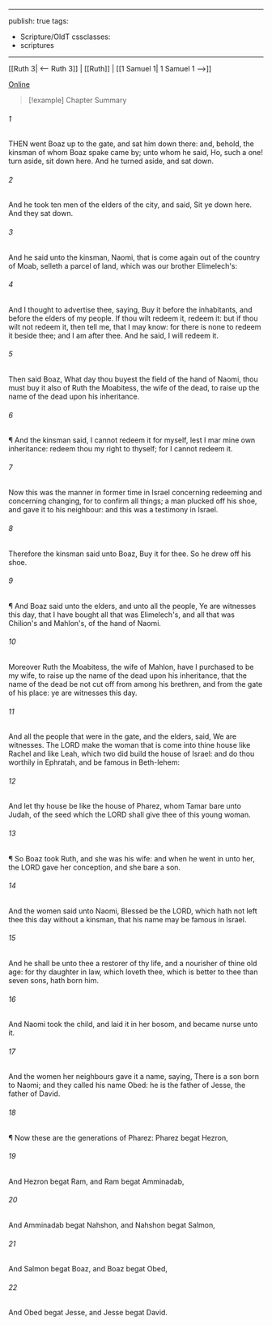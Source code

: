 

---
publish: true
tags:
  - Scripture/OldT
cssclasses:
  - scriptures
---
[[Ruth 3| <-- Ruth 3]] | [[Ruth]] | [[1 Samuel 1| 1 Samuel 1 -->]]

[Online](https://churchofjesuschrist.org/study/scriptures/ot/ruth/4?lang=eng)

>[!example] Chapter Summary
>
###### 1
THEN went Boaz up to the gate, and sat him down there: and, behold, the kinsman of whom Boaz spake came by; unto whom he said, Ho, such a one!  turn aside, sit down here.  And he turned aside, and sat down.
###### 2
And he took ten men of the elders of the city, and said, Sit ye down here.  And they sat down.
###### 3
And he said unto the kinsman, Naomi, that is come again out of the country of Moab, selleth a parcel of land, which was our brother Elimelech's:
###### 4
And I thought to advertise thee, saying, Buy it before the inhabitants, and before the elders of my people.  If thou wilt redeem it, redeem it: but if thou wilt not redeem it, then tell me, that I may know: for there is none to redeem it beside thee; and I am after thee.  And he said, I will redeem it.
###### 5
Then said Boaz, What day thou buyest the field of the hand of Naomi, thou must buy it also of Ruth the Moabitess, the wife of the dead, to raise up the name of the dead upon his inheritance.
###### 6
¶ And the kinsman said, I cannot redeem it for myself, lest I mar mine own inheritance: redeem thou my right to thyself; for I cannot redeem it.
###### 7
Now this was the manner in former time in Israel concerning redeeming and concerning changing, for to confirm all things; a man plucked off his shoe, and gave it to his neighbour: and this was a testimony in Israel.
###### 8
Therefore the kinsman said unto Boaz, Buy it for thee.  So he drew off his shoe.
###### 9
¶ And Boaz said unto the elders, and unto all the people, Ye are witnesses this day, that I have bought all that was Elimelech's, and all that was Chilion's and Mahlon's, of the hand of Naomi.
###### 10
Moreover Ruth the Moabitess, the wife of Mahlon, have I purchased to be my wife, to raise up the name of the dead upon his inheritance, that the name of the dead be not cut off from among his brethren, and from the gate of his place: ye are witnesses this day.
###### 11
And all the people that were in the gate, and the elders, said, We are witnesses.  The LORD make the woman that is come into thine house like Rachel and like Leah, which two did build the house of Israel: and do thou worthily in Ephratah, and be famous in Beth-lehem:
###### 12
And let thy house be like the house of Pharez, whom Tamar bare unto Judah, of the seed which the LORD shall give thee of this young woman.
###### 13
¶ So Boaz took Ruth, and she was his wife: and when he went in unto her, the LORD gave her conception, and she bare a son.
###### 14
And the women said unto Naomi, Blessed be the LORD, which hath not left thee this day without a kinsman, that his name may be famous in Israel.
###### 15
And he shall be unto thee a restorer of thy life, and a nourisher of thine old age: for thy daughter in law, which loveth thee, which is better to thee than seven sons, hath born him.
###### 16
And Naomi took the child, and laid it in her bosom, and became nurse unto it.
###### 17
And the women her neighbours gave it a name, saying, There is a son born to Naomi; and they called his name Obed: he is the father of Jesse, the father of David.
###### 18
¶ Now these are the generations of Pharez: Pharez begat Hezron,
###### 19
And Hezron begat Ram, and Ram begat Amminadab,
###### 20
And Amminadab begat Nahshon, and Nahshon begat Salmon,
###### 21
And Salmon begat Boaz, and Boaz begat Obed,
###### 22
And Obed begat Jesse, and Jesse begat David.



